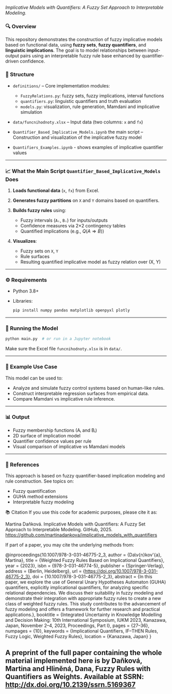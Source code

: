 *Implicative Models with Quantifiers: A Fuzzy Set Approach to Interpretable Modeling.*

### 🔍 Overview

This repository demonstrates the construction of fuzzy implicative models based on functional data, using **fuzzy sets**, **fuzzy quantifiers**, and **linguistic implications**. The goal is to model relationships between input-output pairs using an interpretable fuzzy rule base enhanced by quantifier-driven confidence.

### 📂 Structure

* `definitions/` – Core implementation modules:

  * `FuzzyRelations.py`: fuzzy sets, fuzzy implications, interval functions
  * `quantifiers.py`: linguistic quantifiers and truth evaluation
  * `models.py`: visualization, rule generation, Mamdani and implicative simulation
* `data/funcnihodnoty.xlsx` – Input data (two columns: `x` and `fx`)
* `Quantifier_Based_Implicative_Models.ipynb` the main script – Construction and visualization of the implicative fuzzy model
* `Quantifiers_Examples.ipynb` - shows examples of implicative quantifier values 
---

### 📈 What the Main Script `Quantifier_Based_Implicative_Models` Does

1. **Loads functional data** (`x`, `fx`) from Excel.
2. **Generates fuzzy partitions** on `X` and `Y` domains based on quantifiers.
3. **Builds fuzzy rules** using:

   * Fuzzy intervals (`Aᵢ`, `Bᵢ`) for inputs/outputs
   * Confidence measures via 2×2 contingency tables
   * Quantified implications (e.g., $Q(A \Rightarrow B)$)
4. **Visualizes**:

   * Fuzzy sets on `X`, `Y`
   * Rule surfaces
   * Resulting quantified implicative model as fuzzy relation over (X, Y)

---

### ⚙️ Requirements

* Python 3.8+
* Libraries:

  ```bash
  pip install numpy pandas matplotlib openpyxl plotly
  ```

---

### 🚀 Running the Model

```bash
python main.py  # or run in a Jupyter notebook
```

Make sure the Excel file `funcnihodnoty.xlsx` is in `data/`.

---

### 🧠 Example Use Case

This model can be used to:

* Analyze and simulate fuzzy control systems based on human-like rules.
* Construct interpretable regression surfaces from empirical data.
* Compare Mamdani vs implicative rule inference.

---

### 📊 Output

* Fuzzy membership functions (Aᵢ and Bᵢ)
* 2D surface of implication model
* Quantifier confidence values per rule
* Visual comparison of implicative vs Mamdani models

---

### 🧩 References

This approach is based on fuzzy quantifier-based implication modeling and rule construction. See topics on:

* Fuzzy quantification
* GUHA method extensions
* Interpretable fuzzy modeling

📚 Citation
If you use this code for academic purposes, please cite it as:

Martina Daňková. Implicative Models with Quantifiers: A Fuzzy Set Approach to Interpretable Modeling. GitHub, 2025. https://github.com/martinadankova/implicative_models_with_quantifiers

If part of a paper, you may cite the underlying methods from:

@inproceedings{10.1007/978-3-031-46775-2_3,
author = {Da\v{n}kov\'{a}, Martina},
title = {Weighted Fuzzy Rules Based on Implicational Quantifiers},
year = {2023},
isbn = {978-3-031-46774-5},
publisher = {Springer-Verlag},
address = {Berlin, Heidelberg},
url = {https://doi.org/10.1007/978-3-031-46775-2_3},
doi = {10.1007/978-3-031-46775-2_3},
abstract = {In this paper, we explore the use of General Unary Hypotheses Automaton (GUHA) quantifiers, explicitly implicational quantifiers, for analyzing specific relational dependencies. We discuss their suitability in fuzzy modeling and demonstrate their integration with appropriate fuzzy rules to create a new class of weighted fuzzy rules. This study contributes to the advancement of fuzzy modeling and offers a framework for further research and practical applications.},
booktitle = {Integrated Uncertainty in Knowledge Modelling and Decision Making: 10th International Symposium, IUKM 2023, Kanazawa, Japan, November 2–4, 2023, Proceedings, Part I},
pages = {27–36},
numpages = {10},
keywords = {Implicational Quantifiers, IF–THEN Rules, Fuzzy Logic, Weighted Fuzzy Rules},
location = {Kanazawa, Japan}
}

A preprint of the full paper containing the whole material implemented here is by
Daňková, Martina and Hliněná, Dana, Fuzzy Rules with Quantifiers as Weights. Available at SSRN: http://dx.doi.org/10.2139/ssrn.5169367
---
